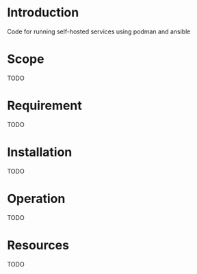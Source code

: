 # Introduction
Code for running self-hosted services using podman and ansible
# Scope
TODO
# Requirement
TODO
# Installation
TODO
# Operation
TODO
# Resources
TODO